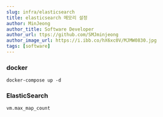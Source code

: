 ```yaml
---
slug: infra/elasticsearch
title: elasticsearch 메모리 설정
author: MinJeong
author_title: Software Developer
author_url: ttps://github.com/SMJminjeong
author_image_url: https://i.ibb.co/hX6xc0V/MJMW0830.jpg
tags: [software]
---
```

### docker

```shell
docker-compose up -d
```

### ElasticSearch

```shell
vm.max_map_count
```
